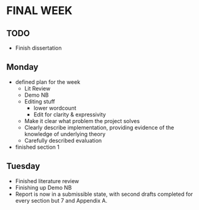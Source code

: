 # FINAL WEEK
## TODO
- Finish dissertation 

## Monday
- defined plan for the week
  - Lit Review 
  - Demo NB 
  - Editing stuff
    - lower wordcount
    - Edit for clarity & expressivity 
  - Make it clear what problem the project solves
  - Clearly describe implementation, providing evidence of the knowledge of underlying theory
  - Carefully described evaluation
- finished section 1 

## Tuesday
- Finished literature review 
- Finishing up Demo NB
- Report is now in a submissible state, with second drafts completed for every section but 7 and Appendix A. 

